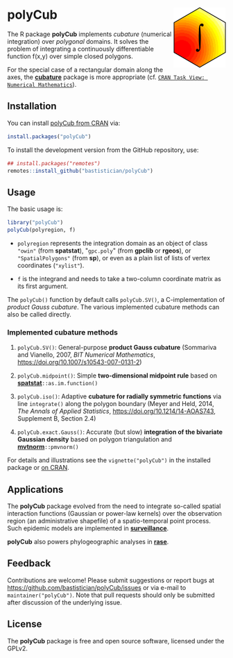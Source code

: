 
# polyCub <img src="man/figures/logo.png" align="right" alt="" width="120" />

The R package **polyCub** implements *cubature* (numerical integration)
over *polygonal* domains.
It solves the problem of integrating a continuously differentiable
function f(x,y) over simple closed polygons.

For the special case of a rectangular domain along the axes, the
[**cubature**](https://CRAN.R-project.org/package=cubature)
package is more appropriate (cf.
[`CRAN Task View: Numerical Mathematics`](https://CRAN.R-project.org/view=NumericalMathematics)).


## Installation

You can install
[polyCub from CRAN](https://CRAN.R-project.org/package=polyCub)
via:

```R
install.packages("polyCub")
```

To install the development version from the GitHub repository, use:

```R
## install.packages("remotes")
remotes::install_github("bastistician/polyCub")
```


## Usage

The basic usage is:

```r
library("polyCub")
polyCub(polyregion, f)
```

* `polyregion` represents the integration domain as an object of class
`"owin"` (from **spatstat**), "`gpc.poly`" (from **gpclib** or **rgeos**),
or `"SpatialPolygons"` (from **sp**),
or even as a plain list of lists of vertex coordinates (`"xylist"`).

* `f` is the integrand and needs to take a two-column coordinate matrix
as its first argument.

The `polyCub()` function by default calls `polyCub.SV()`,
a C-implementation of *product Gauss cubature*.
The various implemented cubature methods can also be called directly.

### Implemented cubature methods

1. `polyCub.SV()`:
   General-purpose **product Gauss cubature**
   (Sommariva and Vianello, 2007, *BIT Numerical Mathematics*,
   <https://doi.org/10.1007/s10543-007-0131-2>)
   
2. `polyCub.midpoint()`:
   Simple **two-dimensional midpoint rule** based on
   [**spatstat**](https://CRAN.R-project.org/package=spatstat)`::as.im.function()`
   
3. `polyCub.iso()`:
   Adaptive **cubature for radially symmetric functions**
   via line `integrate()` along the polygon boundary
   (Meyer and Held, 2014, *The Annals of Applied Statistics*,
   <https://doi.org/10.1214/14-AOAS743>, Supplement B, Section 2.4)
   
4. `polyCub.exact.Gauss()`:
   Accurate (but slow) **integration of the bivariate Gaussian density**
   based on polygon triangulation and
   [**mvtnorm**](https://CRAN.R-project.org/package=mvtnorm)`::pmvnorm()`

For details and illustrations see the `vignette("polyCub")`
in the installed package or
[on CRAN](https://CRAN.R-project.org/package=polyCub/vignettes/polyCub.html).


## Applications

The **polyCub** package evolved from the need to integrate
so-called spatial interaction functions (Gaussian or power-law kernels)
over the observation region (an administrative shapefile)
of a spatio-temporal point process.
Such epidemic models are implemented in
[**surveillance**](https://CRAN.R-project.org/package=surveillance).

**polyCub** also powers phylogeographic analyses in
[**rase**](https://CRAN.R-project.org/package=rase).


## Feedback

Contributions are welcome!
Please submit suggestions or report bugs at
<https://github.com/bastistician/polyCub/issues>
or via e-mail to `maintainer("polyCub")`.
Note that pull requests should only be submitted
after discussion of the underlying issue.


## License

The **polyCub** package is free and open source software, licensed under the GPLv2.
